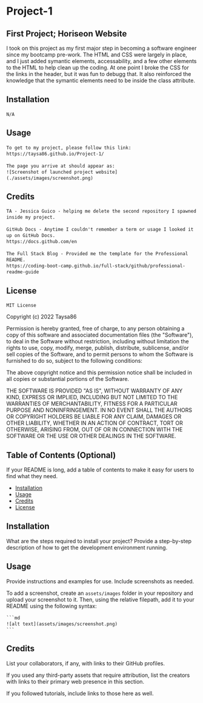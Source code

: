 # Project-1

## First Project; Horiseon Website

I took on this project as my first major step in becoming a software engineer since my bootcamp pre-work. The HTML and CSS were largely in place, and I just added symantic elements, accessability, and a few other elements to the HTML to help clean up the coding. At one point I broke the CSS for the links in the header, but it was fun to debugg that. It also reinforced the knowledge that the symantic elements need to be inside the class attribute.

## Installation
    N/A

## Usage
    To get to my project, please follow this link: https://taysa86.github.io/Project-1/

    The page you arrive at should appear as:
    ![Screenshot of launched project website](./assets/images/screenshot.png)
    
## Credits
    TA - Jessica Guico - helping me delete the second repository I spawned inside my project.

    GitHub Docs - Anytime I couldn't remember a term or usage I looked it up on GitHub Docs.
    https://docs.github.com/en

    The Full Stack Blog - Provided me the template for the Professional README. 
    https://coding-boot-camp.github.io/full-stack/github/professional-readme-guide

## License
    
    MIT License

Copyright (c) 2022 Taysa86

Permission is hereby granted, free of charge, to any person obtaining a copy
of this software and associated documentation files (the "Software"), to deal
in the Software without restriction, including without limitation the rights
to use, copy, modify, merge, publish, distribute, sublicense, and/or sell
copies of the Software, and to permit persons to whom the Software is
furnished to do so, subject to the following conditions:

The above copyright notice and this permission notice shall be included in all
copies or substantial portions of the Software.

THE SOFTWARE IS PROVIDED "AS IS", WITHOUT WARRANTY OF ANY KIND, EXPRESS OR
IMPLIED, INCLUDING BUT NOT LIMITED TO THE WARRANTIES OF MERCHANTABILITY,
FITNESS FOR A PARTICULAR PURPOSE AND NONINFRINGEMENT. IN NO EVENT SHALL THE
AUTHORS OR COPYRIGHT HOLDERS BE LIABLE FOR ANY CLAIM, DAMAGES OR OTHER
LIABILITY, WHETHER IN AN ACTION OF CONTRACT, TORT OR OTHERWISE, ARISING FROM,
OUT OF OR IN CONNECTION WITH THE SOFTWARE OR THE USE OR OTHER DEALINGS IN THE
SOFTWARE.
    



## Table of Contents (Optional)

If your README is long, add a table of contents to make it easy for users to find what they need.

- [Installation](#installation)
- [Usage](#usage)
- [Credits](#credits)
- [License](#license)

## Installation

What are the steps required to install your project? Provide a step-by-step description of how to get the development environment running.

## Usage

Provide instructions and examples for use. Include screenshots as needed.

To add a screenshot, create an `assets/images` folder in your repository and upload your screenshot to it. Then, using the relative filepath, add it to your README using the following syntax:

    ```md
    ![alt text](assets/images/screenshot.png)
    ```

## Credits

List your collaborators, if any, with links to their GitHub profiles.

If you used any third-party assets that require attribution, list the creators with links to their primary web presence in this section.

If you followed tutorials, include links to those here as well.


